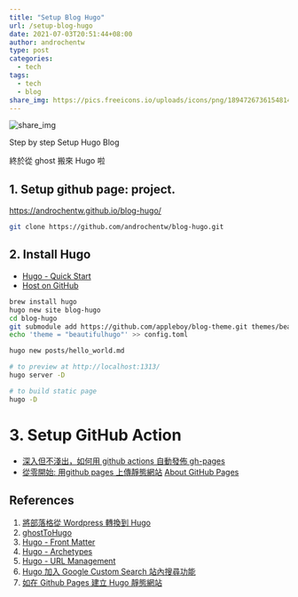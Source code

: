 ```yaml
---
title: "Setup Blog Hugo"
url: /setup-blog-hugo
date: 2021-07-03T20:51:44+08:00
author: androchentw
type: post
categories:
  - tech
tags:
  - tech
  - blog
share_img: https://pics.freeicons.io/uploads/icons/png/18947267361548141951-512.png
---
```


![share_img](https://pics.freeicons.io/uploads/icons/png/18947267361548141951-512.png)

Step by step Setup Hugo Blog

終於從 ghost 搬來 Hugo 啦

<!--more-->

## 1. Setup github page: project. 

https://androchentw.github.io/blog-hugo/

```sh
git clone https://github.com/androchentw/blog-hugo.git
```


## 2. Install Hugo

* [Hugo - Quick Start](https://gohugo.io/getting-started/quick-start/)
* [Host on GitHub](https://gohugo.io/hosting-and-deployment/hosting-on-github/)

```sh
brew install hugo
hugo new site blog-hugo
cd blog-hugo
git submodule add https://github.com/appleboy/blog-theme.git themes/beautifulhugo
echo 'theme = "beautifulhugo"' >> config.toml

hugo new posts/hello_world.md

# to preview at http://localhost:1313/
hugo server -D	

# to build static page
hugo -D
```

# 3. Setup GitHub Action

* [深入但不淺出，如何用 github actions 自動發佈 gh-pages](https://milkmidi.medium.com/深入但不淺出-如何用-github-actions-自動發佈-gh-pages-8183464dfe84)
* [從零開始: 用github pages 上傳靜態網站](https://medium.com/進擊的-git-git-git/從零開始-用github-pages-上傳靜態網站-fa2ae83e6276)
[About GitHub Pages](https://docs.github.com/en/pages/getting-started-with-github-pages/about-github-pages#user--organization-pages)


## References

1. [將部落格從 Wordpress 轉換到 Hugo](https://blog.wu-boy.com/2021/05/migrate-wordpress-to-hugo/)
2. [ghostToHugo](https://dwmkerr.com/migrating-from-ghost-to-hugo/)
3. [Hugo - Front Matter](https://gohugo.io/content-management/front-matter/)
4. [Hugo - Archetypes](https://gohugo.io/content-management/archetypes/)
5. [Hugo - URL Management](https://gohugo.io/content-management/urls/)
6. [Hugo 加入 Google Custom Search 站內搜尋功能](https://blog.uncletony.tw/2021/03/hugo_%E5%8A%A0%E5%85%A5%E6%90%9C%E5%B0%8B%E5%8A%9F%E8%83%BD/)
7. [如在 Github Pages 建立 Hugo 靜態網站](https://kaichu.io/posts/my-first-post/)

